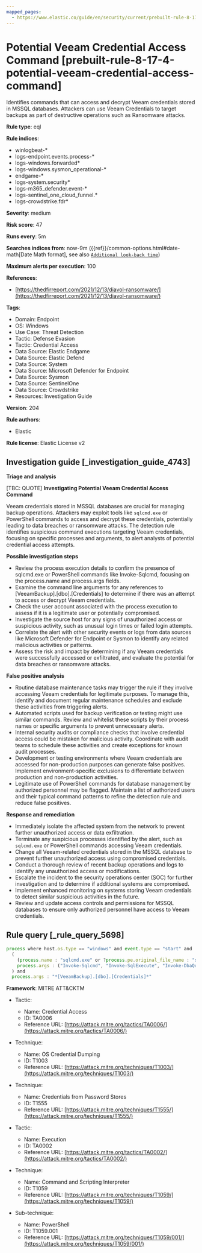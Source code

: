 ```yaml
---
mapped_pages:
  - https://www.elastic.co/guide/en/security/current/prebuilt-rule-8-17-4-potential-veeam-credential-access-command.html
---
```


# Potential Veeam Credential Access Command [prebuilt-rule-8-17-4-potential-veeam-credential-access-command]

Identifies commands that can access and decrypt Veeam credentials stored in MSSQL databases. Attackers can use Veeam Credentials to target backups as part of destructive operations such as Ransomware attacks.

**Rule type**: eql

**Rule indices**:

* winlogbeat-*
* logs-endpoint.events.process-*
* logs-windows.forwarded*
* logs-windows.sysmon_operational-*
* endgame-*
* logs-system.security*
* logs-m365_defender.event-*
* logs-sentinel_one_cloud_funnel.*
* logs-crowdstrike.fdr*

**Severity**: medium

**Risk score**: 47

**Runs every**: 5m

**Searches indices from**: now-9m ({{ref}}/common-options.html#date-math[Date Math format], see also [`Additional look-back time`](docs-content://solutions/security/detect-and-alert/create-detection-rule.md#rule-schedule))

**Maximum alerts per execution**: 100

**References**:

* [https://thedfirreport.com/2021/12/13/diavol-ransomware/](https://thedfirreport.com/2021/12/13/diavol-ransomware/)

**Tags**:

* Domain: Endpoint
* OS: Windows
* Use Case: Threat Detection
* Tactic: Defense Evasion
* Tactic: Credential Access
* Data Source: Elastic Endgame
* Data Source: Elastic Defend
* Data Source: System
* Data Source: Microsoft Defender for Endpoint
* Data Source: Sysmon
* Data Source: SentinelOne
* Data Source: Crowdstrike
* Resources: Investigation Guide

**Version**: 204

**Rule authors**:

* Elastic

**Rule license**: Elastic License v2

## Investigation guide [_investigation_guide_4743]

**Triage and analysis**

[TBC: QUOTE]
**Investigating Potential Veeam Credential Access Command**

Veeam credentials stored in MSSQL databases are crucial for managing backup operations. Attackers may exploit tools like `sqlcmd.exe` or PowerShell commands to access and decrypt these credentials, potentially leading to data breaches or ransomware attacks. The detection rule identifies suspicious command executions targeting Veeam credentials, focusing on specific processes and arguments, to alert analysts of potential credential access attempts.

**Possible investigation steps**

* Review the process execution details to confirm the presence of sqlcmd.exe or PowerShell commands like Invoke-Sqlcmd, focusing on the process.name and process.args fields.
* Examine the command line arguments for any references to [VeeamBackup].[dbo].[Credentials] to determine if there was an attempt to access or decrypt Veeam credentials.
* Check the user account associated with the process execution to assess if it is a legitimate user or potentially compromised.
* Investigate the source host for any signs of unauthorized access or suspicious activity, such as unusual login times or failed login attempts.
* Correlate the alert with other security events or logs from data sources like Microsoft Defender for Endpoint or Sysmon to identify any related malicious activities or patterns.
* Assess the risk and impact by determining if any Veeam credentials were successfully accessed or exfiltrated, and evaluate the potential for data breaches or ransomware attacks.

**False positive analysis**

* Routine database maintenance tasks may trigger the rule if they involve accessing Veeam credentials for legitimate purposes. To manage this, identify and document regular maintenance schedules and exclude these activities from triggering alerts.
* Automated scripts used for backup verification or testing might use similar commands. Review and whitelist these scripts by their process names or specific arguments to prevent unnecessary alerts.
* Internal security audits or compliance checks that involve credential access could be mistaken for malicious activity. Coordinate with audit teams to schedule these activities and create exceptions for known audit processes.
* Development or testing environments where Veeam credentials are accessed for non-production purposes can generate false positives. Implement environment-specific exclusions to differentiate between production and non-production activities.
* Legitimate use of PowerShell commands for database management by authorized personnel may be flagged. Maintain a list of authorized users and their typical command patterns to refine the detection rule and reduce false positives.

**Response and remediation**

* Immediately isolate the affected system from the network to prevent further unauthorized access or data exfiltration.
* Terminate any suspicious processes identified by the alert, such as `sqlcmd.exe` or PowerShell commands accessing Veeam credentials.
* Change all Veeam-related credentials stored in the MSSQL database to prevent further unauthorized access using compromised credentials.
* Conduct a thorough review of recent backup operations and logs to identify any unauthorized access or modifications.
* Escalate the incident to the security operations center (SOC) for further investigation and to determine if additional systems are compromised.
* Implement enhanced monitoring on systems storing Veeam credentials to detect similar suspicious activities in the future.
* Review and update access controls and permissions for MSSQL databases to ensure only authorized personnel have access to Veeam credentials.


## Rule query [_rule_query_5698]

```js
process where host.os.type == "windows" and event.type == "start" and
  (
    (process.name : "sqlcmd.exe" or ?process.pe.original_file_name : "sqlcmd.exe") or
    process.args : ("Invoke-Sqlcmd", "Invoke-SqlExecute", "Invoke-DbaQuery", "Invoke-SqlQuery")
  ) and
  process.args : "*[VeeamBackup].[dbo].[Credentials]*"
```

**Framework**: MITRE ATT&CKTM

* Tactic:

    * Name: Credential Access
    * ID: TA0006
    * Reference URL: [https://attack.mitre.org/tactics/TA0006/](https://attack.mitre.org/tactics/TA0006/)

* Technique:

    * Name: OS Credential Dumping
    * ID: T1003
    * Reference URL: [https://attack.mitre.org/techniques/T1003/](https://attack.mitre.org/techniques/T1003/)

* Technique:

    * Name: Credentials from Password Stores
    * ID: T1555
    * Reference URL: [https://attack.mitre.org/techniques/T1555/](https://attack.mitre.org/techniques/T1555/)

* Tactic:

    * Name: Execution
    * ID: TA0002
    * Reference URL: [https://attack.mitre.org/tactics/TA0002/](https://attack.mitre.org/tactics/TA0002/)

* Technique:

    * Name: Command and Scripting Interpreter
    * ID: T1059
    * Reference URL: [https://attack.mitre.org/techniques/T1059/](https://attack.mitre.org/techniques/T1059/)

* Sub-technique:

    * Name: PowerShell
    * ID: T1059.001
    * Reference URL: [https://attack.mitre.org/techniques/T1059/001/](https://attack.mitre.org/techniques/T1059/001/)



